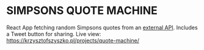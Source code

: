 # SIMPSONS QUOTE MACHINE

React App fetching random Simpsons quotes from an [external API](https://thesimpsonsquoteapi.glitch.me/). Includes a Tweet button for sharing.
Live view: https://krzysztofszyszko.pl/projects/quote-machine/
